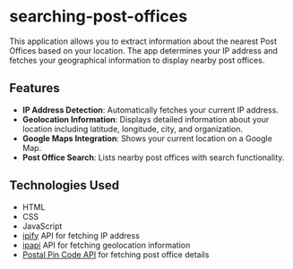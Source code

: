 # searching-post-offices

This application allows you to extract information about the nearest Post Offices based on your location. The app determines your IP address and fetches your geographical information to display nearby post offices.

## Features

- **IP Address Detection**: Automatically fetches your current IP address.
- **Geolocation Information**: Displays detailed information about your location including latitude, longitude, city, and organization.
- **Google Maps Integration**: Shows your current location on a Google Map.
- **Post Office Search**: Lists nearby post offices with search functionality.

## Technologies Used

- HTML
- CSS
- JavaScript
- [ipify](https://www.ipify.org/) API for fetching IP address
- [ipapi](https://ipapi.co/) API for fetching geolocation information
- [Postal Pin Code API](https://api.postalpincode.in/) for fetching post office details